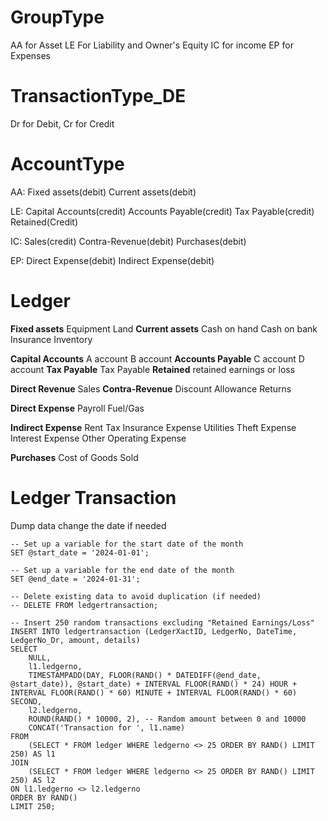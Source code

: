 # GroupType
AA for Asset
LE For Liability and Owner's Equity
IC for income
EP for Expenses

# TransactionType_DE
Dr for Debit,
Cr for Credit

# AccountType
AA:
Fixed assets(debit)
Current assets(debit)

LE:
Capital Accounts(credit)
Accounts Payable(credit)
Tax Payable(credit)
Retained(Credit)

IC:
Sales(credit)
Contra-Revenue(debit)
Purchases(debit)

EP:
Direct Expense(debit)
Indirect Expense(debit)

# Ledger

**Fixed assets**
Equipment
Land
**Current assets**
Cash on hand
Cash on bank
Insurance
Inventory

**Capital Accounts**
A account
B account
**Accounts Payable**
C account
D account
**Tax Payable**
Tax Payable
**Retained**
retained earnings or loss

**Direct Revenue**
Sales
**Contra-Revenue**
Discount
Allowance
Returns

**Direct Expense**
Payroll
Fuel/Gas


**Indirect Expense**
Rent
Tax
Insurance Expense
Utilities
Theft Expense
Interest Expense
Other Operating Expense

**Purchases**
Cost of Goods Sold

# Ledger Transaction
Dump data 
change the date if needed
``` 
-- Set up a variable for the start date of the month
SET @start_date = '2024-01-01';

-- Set up a variable for the end date of the month
SET @end_date = '2024-01-31';

-- Delete existing data to avoid duplication (if needed)
-- DELETE FROM ledgertransaction;

-- Insert 250 random transactions excluding "Retained Earnings/Loss"
INSERT INTO ledgertransaction (LedgerXactID, LedgerNo, DateTime, LedgerNo_Dr, amount, details)
SELECT 
    NULL,
    l1.ledgerno,
    TIMESTAMPADD(DAY, FLOOR(RAND() * DATEDIFF(@end_date, @start_date)), @start_date) + INTERVAL FLOOR(RAND() * 24) HOUR + INTERVAL FLOOR(RAND() * 60) MINUTE + INTERVAL FLOOR(RAND() * 60) SECOND,
    l2.ledgerno,
    ROUND(RAND() * 10000, 2), -- Random amount between 0 and 10000
    CONCAT('Transaction for ', l1.name)
FROM 
    (SELECT * FROM ledger WHERE ledgerno <> 25 ORDER BY RAND() LIMIT 250) AS l1
JOIN
    (SELECT * FROM ledger WHERE ledgerno <> 25 ORDER BY RAND() LIMIT 250) AS l2
ON l1.ledgerno <> l2.ledgerno
ORDER BY RAND()
LIMIT 250;

```